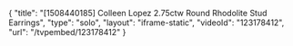 {
    "title": "[1508440185] Colleen Lopez 2.75ctw Round Rhodolite Stud Earrings",
    "type": "solo",
    "layout": "iframe-static",
    "videoId": "123178412",
    "url": "\/tvpembed\/123178412"
}